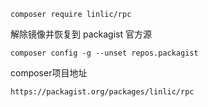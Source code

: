 
```
composer require linlic/rpc

```

解除镜像并恢复到 packagist 官方源
```
composer config -g --unset repos.packagist
```


composer项目地址
```
https://packagist.org/packages/linlic/rpc
```